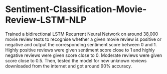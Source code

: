 # Sentiment-Classification-Movie-Review-LSTM-NLP
Trained a bidirectional LSTM Recurrent Neural Network on around 38,000 movie review texts to recognise whether a given movie review is positive or negative and output the corresponding sentiment score between 0 and 1. Highly positive reviews were given sentiment score close to 1 and highly negative reviews were given score close to 0. Moderate reviews were given score close to 0.5. Then, tested the model for new unknown reviews downloaded from the internet and got around 90% accuracy.  
